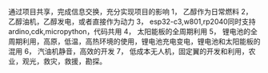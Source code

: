 通过项目共享，完成信息交换，充分实现项目的影响
1，  乙醇作为日常燃料
2，  乙醇油机，乙醇发电，或者直接作为动力
3，  esp32-c3,w801,rp2040同时支持ardino,cdk,micropython，代码共用
4，  太阳能板的全周期利用
5，  锂电池的全周期利用，高原，低温，高热环境的使用，锂电池充电变电，锂电池和太阳能板的混用
6，  汽油机静音，高效的开发
7，  低成本无人机，固定翼的开发和利用，农业，观光，救灾，救援，勘探。
